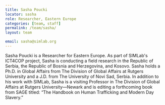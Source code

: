 ```yaml
---
title: Sasha Poucki
locator: sasha
role: Researcher, Eastern Europe
categories: [team, staff]
permalink: /team/sasha/
layout: team

email: sasha@simlab.org
---
```


Sasha Poucki is a Researcher for Eastern Europe. As part of SIMLab's ICT4COP project, Sasha is conducting a field research in the Republic of Serbia, the Republic of Bosnia and Herzegovina, and Kosovo. Sasha holds a Ph.D. in Global Affairs from The Division of Global Affairs at Rutgers University and a J.D. from The University of Novi Sad, Serbia. In addition to his work with SIMLab, Sasha is a visiting Professor in The Division of Global Affairs at Rutgers University—Newark and is editing a forthcoming book from SAGE titled: “The Handbook on Human Trafficking and Modern Day Slavery.” 